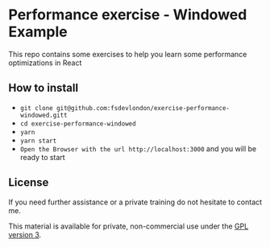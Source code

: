 Performance exercise - Windowed Example
=========================================

This repo contains some exercises to help you learn some performance optimizations in React

## How to install

- `git clone git@github.com:fsdevlondon/exercise-performance-windowed.gitt`
- `cd exercise-performance-windowed`
- `yarn`
- `yarn start`
- `Open the Browser with the url http://localhost:3000` and you will be ready to start

## License

If you need further assistance or a private training do not hesitate to contact me.

This material is available for private, non-commercial use under the [GPL version 3](http://www.gnu.org/licenses/gpl-3.0-standalone.html).
